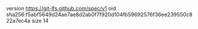 version https://git-lfs.github.com/spec/v1
oid sha256:f5abf5649d24ae7ae8d2ab0f7f920d104fb59692576f36ee239550c822a7ec4a
size 14
